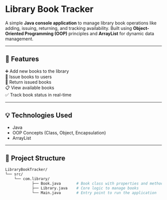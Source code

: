 # Library Book Tracker

A simple **Java console application** to manage library book operations like adding, issuing, returning, and tracking availability. Built using **Object-Oriented Programming (OOP)** principles and **ArrayList** for dynamic data management.

---

## 🚀 Features

 ➕ Add new books to the library <br>
 📖 Issue books to users <br>
 🔁 Return issued books <br>
 📋 View available books <br>
 ✅ Track book status in real-time <br>

---

## 💡 Technologies Used

- Java
- OOP Concepts (Class, Object, Encapsulation)
- ArrayList

---

## 📁 Project Structure

```bash
LibraryBookTracker/
└── src/
    └── com.library/
            ├── Book.java       # Book class with properties and methods
            ├── Library.java    # Core logic to manage books
            └── Main.java       # Entry point to run the application
